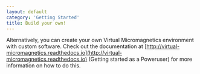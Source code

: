 ```yaml
---
layout: default
category: 'Getting Started'
title: Build your own!
---
```


Alternatively, you can create your own Virtual Micromagnetics environment with
custom software. Check out the documentation at
[http://virtual-micromagnetics.readthedocs.io](http://virtual-micromagnetics.readthedocs.io)
(Getting started as a Poweruser) for more information on how to do this.
